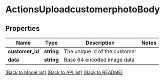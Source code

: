 # ActionsUploadcustomerphotoBody

## Properties
Name | Type | Description | Notes
------------ | ------------- | ------------- | -------------
**customer_id** | **string** | The unique id of the customer | 
**data** | **string** | Base 64 encoded image data | 

[[Back to Model list]](../../README.md#documentation-for-models) [[Back to API list]](../../README.md#documentation-for-api-endpoints) [[Back to README]](../../README.md)

